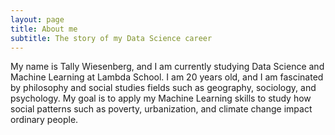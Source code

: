 ```yaml
---
layout: page
title: About me
subtitle: The story of my Data Science career
---
```


My name is Tally Wiesenberg, and I am currently studying Data Science and Machine Learning at Lambda School. I am 20 years old, and I am fascinated by philosophy and social studies fields such as geography, sociology, and psychology. My goal is to apply my Machine Learning skills to study how social patterns such as poverty, urbanization, and climate change impact ordinary people.

